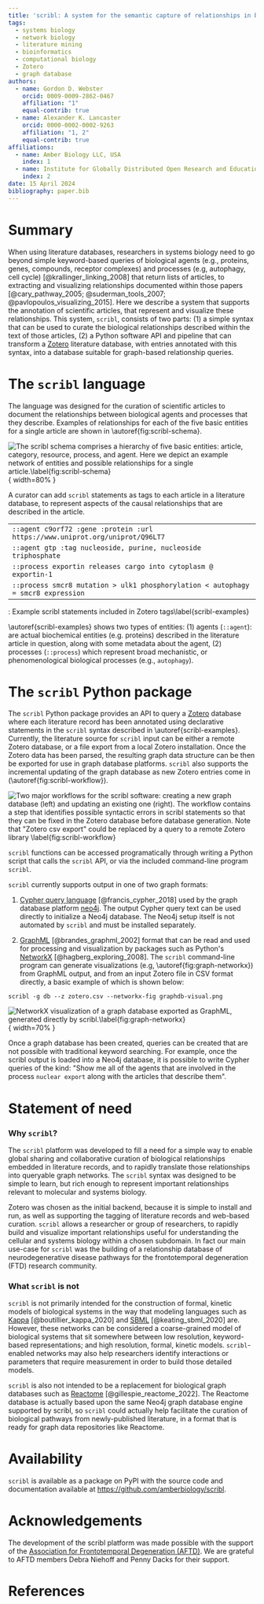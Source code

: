 ```yaml
---
title: 'scribl: A system for the semantic capture of relationships in biological literature'
tags:
  - systems biology
  - network biology
  - literature mining
  - bioinformatics
  - computational biology
  - Zotero
  - graph database
authors:
  - name: Gordon D. Webster
    orcid: 0009-0009-2862-0467
    affiliation: "1"
    equal-contrib: true
  - name: Alexander K. Lancaster
    orcid: 0000-0002-0002-9263
    affiliation: "1, 2"
    equal-contrib: true
affiliations:
  - name: Amber Biology LLC, USA
    index: 1
  - name: Institute for Globally Distributed Open Research and Education
    index: 2
date: 15 April 2024
bibliography: paper.bib
---
```


# Summary

When using literature databases, researchers in systems biology need
to go beyond simple keyword-based queries of biological agents (e.g.,
proteins, genes, compounds, receptor complexes) and processes (e.g,
autophagy, cell cycle) [@krallinger_linking_2008] that return
lists of articles, to extracting and visualizing relationships documented
within those papers [@cary_pathway_2005; @suderman_tools_2007; @pavlopoulos_visualizing_2015].
Here we describe a system that supports the annotation of scientific
articles, that represent and visualize these relationships. This
system, `scribl`, consists of two parts: (1) a simple syntax that can
be used to curate the biological relationships described within the text of
those articles, (2) a Python software API and pipeline that can
transform a [Zotero](https://www.zotero.org/) literature database,
with entries annotated with this syntax, into a database suitable for
graph-based relationship queries.

# The `scribl` language

The language was designed for the curation of scientific articles to
document the relationships between biological agents and processes
that they describe. Examples of relationships for each of the five
basic entities for a single article are shown in
\autoref{fig:scribl-schema}.

![The scribl schema comprises a hierarchy of five basic entities: `article`, `category`, `resource`, `process`, and `agent`. Here we depict an example network of entities and possible relationships for a single `article`.\label{fig:scribl-schema}](scribl-schema.png){ width=80% }

A curator can add `scribl` statements as tags to each article
in a literature database, to represent aspects of the causal relationships
that are described in the article.

|   |
|:--|
| `::agent c9orf72 :gene :protein :url https://www.uniprot.org/uniprot/Q96LT7`     |
| `::agent gtp :tag nucleoside, purine, nucleoside triphosphate`                   |
| `::process exportin releases cargo into cytoplasm @ exportin-1`                  |
| `::process smcr8 mutation > ulk1 phosphorylation < autophagy = smcr8 expression` |
: Example scribl statements included in Zotero tags\label{scribl-examples}

\autoref{scribl-examples} shows two types of entities: (1) agents
(`::agent`): are actual biochemical entities (e.g. proteins) described
in the literature article in question, along with some metadata about
the agent, (2) processes (`::process`) which represent broad
mechanistic, or phenomenological biological processes (e.g.,
`autophagy`).

# The `scribl` Python package

The `scribl` Python package provides an API to query a [Zotero](https://zotero.org)
database where each literature record has been annotated using
declarative statements in the `scribl` syntax described in
\autoref{scribl-examples}. Currently, the literature source for
`scribl` input can be either a remote Zotero database, or a file
export from a local Zotero installation. Once the Zotero data has been
parsed, the resulting graph data structure can be then be exported for
use in graph database platforms. `scribl` also supports the
incremental updating of the graph database as new Zotero entries come
in (\autoref{fig:scribl-workflow}).

![Two major workflows for the `scribl` software: creating a new graph database (left) and updating an existing one (right). The workflow contains a step that identifies possible syntactic errors in `scribl` statements so that they can be fixed in the Zotero database before database generation. Note that "Zotero csv export" could be replaced by a query to a remote Zotero library  \label{fig:scribl-workflow}](scribl-workflow.png)

`scribl` functions can be accessed programatically through writing a
Python script that calls the `scribl` API, or via the included
command-line program `scribl`.

`scribl` currently supports output in one of two graph formats:

1. [Cypher query language](https://opencypher.org/)
[@francis_cypher_2018] used by the graph database platform
[neo4j](https://neo4j.com). The output Cypher query text can be used
directly to initialize a Neo4j database.  The Neo4j setup itself is
not automated by `scribl` and must be installed separately.

2.  [GraphML](http://graphml.graphdrawing.org/)
[@brandes_graphml_2002] format that can be read and used for
processing and visualization by packages such as Python's
[NetworkX](https://networkx.org/) [@hagberg_exploring_2008]. The
`scribl` command-line program can generate visualizations (e.g,
\autoref{fig:graph-networkx}) from GraphML output, and from an input
Zotero file in CSV format directly, a basic example of which is shown
below:

``` shell
scribl -g db --z zotero.csv --networkx-fig graphdb-visual.png
```
![NetworkX visualization of a graph database exported as GraphML, generated directly by `scribl`.\label{fig:graph-networkx}](../graphdb-visual.png){ width=70% }

Once a graph database has been created, queries can be created
that are not possible with traditional keyword searching. For example, once the
scribl output is loaded into a Neo4j database, it is possible to write
Cypher queries of the kind: "Show me all of the agents that are
involved in the process `nuclear export` along with the articles that describe
them".

# Statement of need

### Why `scribl`?

The `scribl` platform was developed to fill a need for a simple way to
enable global sharing and collaborative curation of biological
relationships embedded in literature records, and to rapidly translate
those relationships into queryable graph networks. The `scribl` syntax
was designed to be simple to learn, but rich enough to
represent important relationships relevant to molecular and systems
biology.

Zotero was chosen as the initial backend, because it is simple to
install and run, as well as supporting the tagging of literature records and
web-based curation. `scribl` allows a researcher or
group of researchers, to rapidly build and visualize important
relationships useful for understanding the cellular and systems biology
within a chosen subdomain. In fact our main use-case for `scribl` was
the building of a relationship database of neurodegenerative disease
pathways for the frontotemporal degeneration (FTD) research community.

### What `scribl` is not

`scribl` is not primarily intended for the construction of formal,
kinetic models of biological systems in the way that modeling languages such as
[Kappa](https://kappalanguage.org/) [@boutillier_kappa_2020] and
[SBML](https://sbml.org/) [@keating_sbml_2020] are. However, these
networks can be considered a coarse-grained model of biological
systems that sit somewhere between low resolution, keyword-based
representations; and high resolution, formal, kinetic
models. `scribl`-enabled networks may also help researchers identify
interactions or parameters that require measurement in order to build
those detailed models.

`scribl` is also not intended to be a replacement for biological graph
databases such as [Reactome](https://reactome.org)
[@gillespie_reactome_2022]. The Reactome database is actually based
upon the same Neo4j graph database engine supported by scribl, so
`scribl` could actually help facilitate the curation of biological
pathways from newly-published literature, in a format that is ready
for graph data repositories like Reactome.

# Availability

`scribl` is available as a package on PyPI with the source code and
documentation available at https://github.com/amberbiology/scribl.

# Acknowledgements

The development of the scribl platform was made possible with the
support of the [Association for Frontotemporal Degeneration
(AFTD)](https://theaftd.org/). We are grateful to AFTD members Debra
Niehoff and Penny Dacks for their support.


# References
